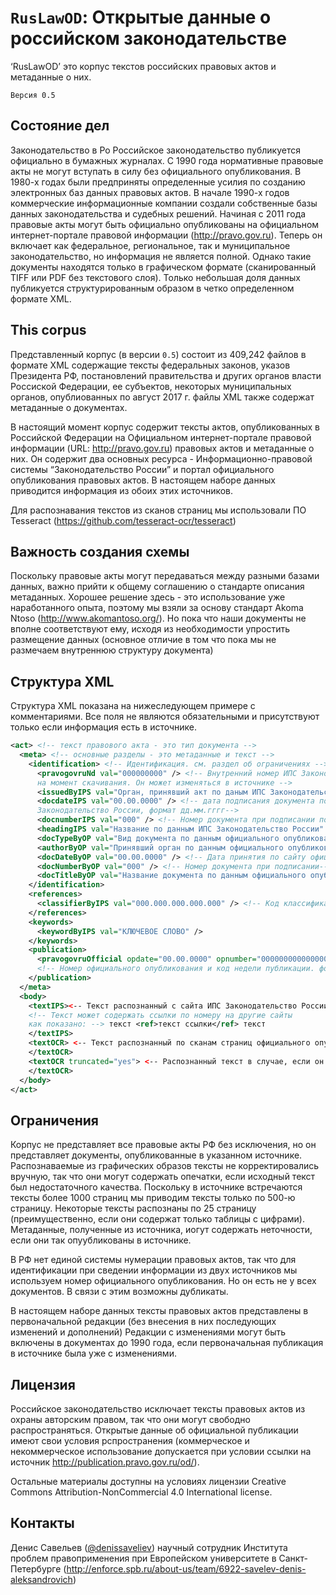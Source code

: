 # `RusLawOD`: Открытые данные о российском законодательстве
‘RusLawOD’ это корпус текстов российских правовых актов и метаданные о них.

`Версия 0.5`

## Состояние дел
Законодательство в Ро
Российское законодательство публикуется официально в бумажных журналах. С 1990 года  нормативные правовые акты не могут вступать в силу без официального опубликования. В 1980-х годах были предприняты определенные усилия по созданию электронных баз данных правовых актов. В начале 1990-х годов коммерческие информационные компании создали собственные базы данных законодательства и судебных решений. Начиная с 2011 года правовые акты могут быть официально опубликованы на официальном интернет-портале правовой информации (http://pravo.gov.ru). Теперь он включает как федеральное, региональное, так и муниципальное законодательство, но информация не является полной. Однако такие документы находятся только в графическом формате (сканированный TIFF или PDF без текстового слоя). Только небольшая доля данных публикуется структурированным образом в четко определенном формате XML.

## This corpus
Представленный корпус (в версии `0.5`) состоит из 409,242 файлов в формате XML содержащие тексты федеральных законов, указов Президента РФ, постановлений правительства и других органов власти Россиской Федерации, ее субъектов, некоторых муниципальных органов, опублиованных по август 2017 г. файлы XML также содержат метаданные о документах.

В настоящий момент корпус содержит тексты актов, опубликованных в Российской Федерации на Официальном интернет-портале правовой информации (URL: http://pravo.gov.ru) правовых актов и метаданные о них. Он содержит два основных ресурса - Информационно-правовой системы “Законодательство России” и портал официального опубликования правовых актов. В настоящем наборе данных приводится информация из обоих этих источников.

Для распознавания текстов из сканов страниц мы использовали ПО Tesseract (https://github.com/tesseract-ocr/tesseract) 

## Важность создания схемы
Поскольку правовые акты могут передаваться между разными базами данных, важно прийти к общему соглашению о стандарте описания метаданных. Хорошее решение здесь - это использование уже наработанного опыта, поэтому мы взяли за основу стандарт Akoma Ntoso (http://www.akomantoso.org/). Но пока что наши документы не вполне соответствуют ему, исходя из необходимости упростить размещение данных (основное отличие в том что пока мы не размечаем внутреннюю структуру документа)

## Структура XML
Структура XML показана на нижеследующем примере с комментариями. Все поля не являются обязательными и присутствуют только если информация есть в источнике.

```xml
<act> <!-- текст правового акта - это тип документа -->
  <meta> <!-- основные разделы - это метаданные и текст -->
    <identification> <!-- Идентификация. см. раздел об ограничениях -->
      <pravogovruNd val="000000000" /> <!-- Внутренний номер ИПС Законодательство России 
      на момент скачивания. Он может изменяться в источнике -->
      <issuedByIPS val="Орган, принявший акт по даным ИПС Законодательство России" />
      <docdateIPS val="00.00.0000" /> <!-- дата подписания документа по ИПС 
      Законодательство России, формат дд.мм.гггг-->
      <docnumberIPS val="000" /> <!-- Номер документа при подписании по даным ИПС Законодательство РФ -->
      <headingIPS val="Название по данным ИПС Законодательство России" /> 
      <docTypeByOP val="Вид документа по данным официального опубликования" /> 
      <authorByOP val="Принявший орган по данным официального опубликования" /> 
      <docDateByOP val="00.00.0000" /> <!-- Дата принятия по сайту официального опубликования формат дд.мм.гггг -->
      <docNumberByOP val="000" /> <!-- Номер документа при подписании-->
      <docTitleByOP val="Название документа по данным официального опубликования" /> 
    </identification>
    <references>
      <classifierByIPS val="000.000.000.000.000" /> <!-- Код классификатора правовых актов по ИПС Законодательство -->
    </references>
    <keywords>
      <keywordByIPS val="КЛЮЧЕВОЕ СЛОВО" /> 
    </keywords>
    <publication>
      <pravogovruOfficial opdate="00.00.0000" opnumber="0000000000000000" opweekcode="0000000000000" /> 
      <!-- Номер официального опубликования и код недели публикации. формат дд.мм.гггг -->
    </publication>
  </meta>
  <body>
    <textIPS><-- Текст распознанный с сайта ИПС Законодательство России --> 
    <!-- Текст может содержать ссылки по номеру на другие сайты 
    как показано: --> текст <ref>текст ссылки</ref> текст 
    </textIPS>
    <textOCR> <-- Текст распознанный по сканам страниц официального опубликования -->
    </textOCR> 
    <textOCR truncated="yes"> <-- Распознанный текст в случае, если он сокращен -->
    </textOCR> 
  </body>
</act>
```

## Ограничения
Корпус не представляет все правовые акты РФ без исключения, но он представляет документы, опубликованные в указанном источнике. Распознаваемые из графических образов тексты не корректировались вручную, так что они могут содержать опечатки, если исходный текст был недостаточного качества. Поскольку в источнике встречаются тексты более 1000 страниц мы приводим тексты только по 500-ю страницу. Некоторые тексты распознаны по 25 страницу (преимущественно, если они содержат только таблицы с цифрами). Метаданные, полученные из источника, иогут содержать неточности, если они так опуубликованы в источнике.

В РФ нет единой системы нумерации правовых актов, так что для идентификации при сведении информации из двух источников мы используем номер официального опубликования. Но он есть не у всех документов. В связи с этим возможны дубликаты.

В настоящем наборе данных тексты правовых актов представлены в первоначальной редакции (без внесения в них последующих изменений и дополнений) 
Редакции с изменениями могут быть включены в документах до 1990 года, если первоначальная публикация в источнике была уже с изменениями. 

## Лицензия
Российское законодательство исключает тексты правовых актов из охраны авторским правом, так что они могут свободно распространяться. Открытые данные об официальной публикации имеют свои условия рспространения (коммерческое и некоммерческое использование допускается при условии ссылки на источник http://publication.pravo.gov.ru/od/).

Остальные материалы доступны на условиях лицензии Creative Commons Attribution-NonCommercial 4.0 International license.

## Контакты
Денис Савельев ([@denissaveliev](https://github.com/denissaveliev)) научный сотрудник Института проблем правоприменения при Европейском университете в Санкт-Петербурге (http://enforce.spb.ru/about-us/team/6922-savelev-denis-aleksandrovich)
